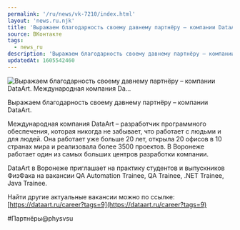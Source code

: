 ```yaml
---
permalink: '/ru/news/vk-7210/index.html'
layout: 'news.ru.njk'
title: 'Выражаем благодарность своему давнему партнёру – компании DataArt.    Международная компания Da…'
source: ВКонтакте
tags:
  - news_ru
description: 'Выражаем благодарность своему давнему партнёру – компании DataArt.    Международная компания Da…'
updatedAt: 1605542460
---
```

![Выражаем благодарность своему давнему партнёру – компании DataArt.    Международная компания Da…](https://sun9-53.userapi.com/impg/OPBOst3gZ4s4e1wcH9yu_nJxsbLzqqutA4Ujqw/q0IQhEPedkU.jpg?size=1280x960&quality=96&proxy=1&sign=71b8083fde0b49e4d390c604e1f0abc0&c_uniq_tag=S_yPhDNit5EEIyX5AmxZVpcCamfovJpgTw2LfPp6nac&type=album)

Выражаем благодарность своему давнему партнёру – компании DataArt.

Международная компания DataArt – разработчик программного обеспечения, которая никогда не забывает, что работает с людьми и для людей. Она работает уже больше 20 лет, открыла 20 офисов в 10 странах мира и реализовала более 3500 проектов. В Воронеже работает один из самых больших центров разработки компании.

DataArt в Воронеже приглашает на практику студентов и выпускников ФизФака на вакансии QA Automation Trainee, QA Trainee, .NET Trainee, Java Trainee.

Найти другие актуальные вакансии можно по ссылке: [https://dataart.ru/career?tags=9](https://dataart.ru/career?tags=9)

#Партнёры@physvsu
